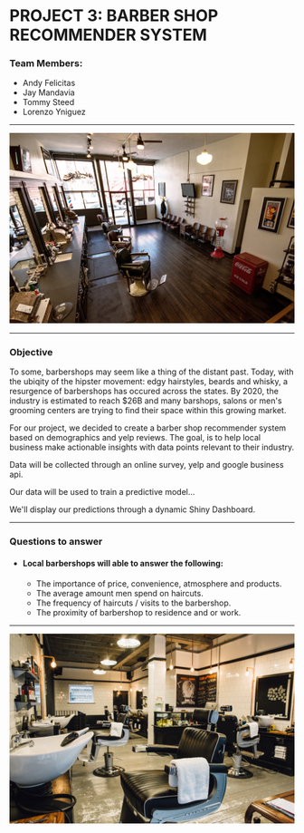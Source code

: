
# PROJECT 3: BARBER SHOP RECOMMENDER SYSTEM

### Team Members:
* Andy Felicitas
* Jay Mandavia
* Tommy Steed
* Lorenzo Yniguez
<hr>

![title](images/barbershop.jpg)
<hr>

### Objective

To some, barbershops may seem like a thing of the distant past. Today, with the ubiqity of the hipster movement: edgy hairstyles, beards and whisky, a resurgence of barbershops has occured across the states.  By 2020, the industry is estimated to reach $26B and many barshops, salons or men's grooming centers are trying to find their space within this growing market. 

For our project, we decided to create a barber shop recommender system based on demographics and yelp reviews. The goal, is to help local business make actionable insights with data points relevant to their industry. 

Data will be collected through an online survey, yelp and google business api. 

Our data will be used to train a predictive model...

We'll display our predictions through a dynamic Shiny Dashboard.

<hr>

### Questions to answer
* #### Local barbershops will able to answer the following:

    * The importance of price, convenience, atmosphere and products.
    * The average amount men spend on haircuts.
    * The frequency of haircuts / visits to the barbershop.
    * The proximity of barbershop to residence and or work. 

<hr>

![title](images/barbershop2.jpg)
